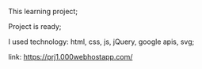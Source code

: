 This learning project;

Project is ready;

I used technology:
	html, css, js, jQuery, google apis, svg;
	
link: https://prj1.000webhostapp.com/
